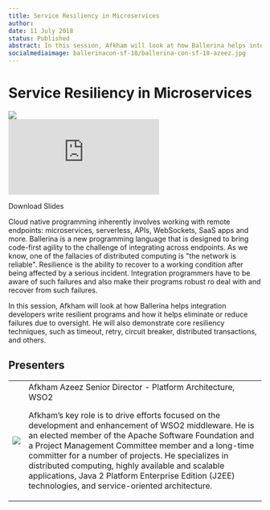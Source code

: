 ```yaml
---
title: Service Resiliency in Microservices
author:
date: 11 July 2018
status: Published
abstract: In this session, Afkham will look at how Ballerina helps integration developers write resilient programs and how it helps eliminate or reduce failures due to oversight. He will also demonstrate core resiliency techniques, such as timeout, retry, circuit breaker, distributed transactions, and others.
socialmediaimage: ballerinacon-sf-18/ballerina-con-sf-18-azeez.jpg
---
```

<script src="/js/ballerina-form.js?03"></script><link rel="stylesheet" href="/css/webinar-page.css"></link><link rel="stylesheet" href="/css/ballerinacon-page.css"></link>

<div class="col-xs-12 col-sm-12 col-md-9 col-lg-9" style="padding:0;">
<h1>Service Resiliency in Microservices</h1>
</div>
<div class="col-xs-12 col-sm-12 col-md-3 col-lg-3" style="padding:0;">
<a href="https://con.ballerina.io/" target="_blank"><img class="cInlineLogo" src="https://con.ballerina.io/wp-content/themes/ballerinacon/images/bcon-logo.png"/></a>
</div>
<div class="col-xs-12 col-sm-12 col-md-12 col-lg-12 cConVideoContainer">
<div class="embed-responsive embed-responsive-16by9">
<iframe class="embed-responsive-item" src="https://www.youtube.com/embed/7MJVswRVu2o" frameborder="0" allow="autoplay; encrypted-media" allowfullscreen></iframe>
</div>
</div>

<div class="clearfix"></div>

<a class="cBallerina-io-Home-main-download-button cGuidesDownloadButton cDownloadSlides" target="_blank">Download Slides</a>

<div class="clearfix"></div>

Cloud native programming inherently involves working with remote endpoints: microservices, serverless, APIs, WebSockets, SaaS apps and more. Ballerina is a new programming language that is designed to bring code-first agility to the challenge of integrating across endpoints. As we know, one of the fallacies of distributed computing is "the network is reliable". Resilience is the ability to recover to a working condition after being affected by a serious incident. Integration programmers have to be aware of such failures and also make their programs robust ro deal with and recover from such failures.

In this session, Afkham will look at how Ballerina helps integration developers write resilient programs and how it helps eliminate or reduce failures due to oversight. He will also demonstrate core resiliency techniques, such as timeout, retry, circuit breaker, distributed transactions, and others.

## Presenters

<table class="cWebinarPresenter">
    <tr>
        <td class="cWebinarPresenterPic"><img src="//con.ballerina.io/wp-content/themes/ballerinacon/images/speakers/azeez.jpg"/></td>
        <td class="cWebinarPresenterBio">
      <span class="cPresenterName">Afkham Azeez</span>
      <span class="cPresenterTitle">Senior Director - Platform Architecture, WSO2</span>
       <p>Afkham’s key role is to drive efforts focused on the development and enhancement of WSO2 middleware. He is an elected member of the Apache Software Foundation and a Project Management Committee member and a long-time committer for a number of projects. He specializes in distributed computing, highly available and scalable applications, Java 2 Platform Enterprise Edition (J2EE) technologies, and service-oriented architecture.</p>
       </tr>

</table>

</div>
</div>
